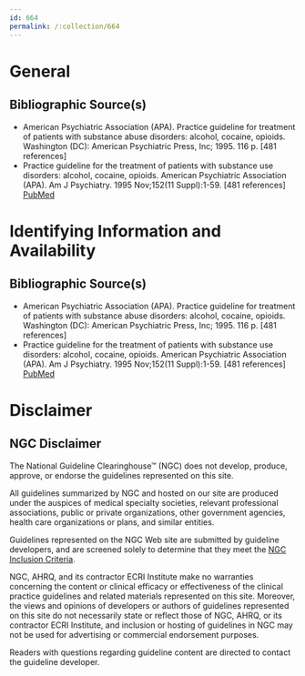 ```yaml
---
id: 664
permalink: /:collection/664
---
```


# General

## Bibliographic Source(s)

- American Psychiatric Association (APA). Practice guideline for treatment of patients with substance abuse disorders: alcohol, cocaine, opioids. Washington (DC): American Psychiatric Press, Inc; 1995. 116 p. [481 references]
- Practice guideline for the treatment of patients with substance use disorders: alcohol, cocaine, opioids. American Psychiatric Association (APA). Am J Psychiatry. 1995 Nov;152(11 Suppl):1-59. [481 references] [ PubMed ](http://www.ncbi.nlm.nih.gov/entrez/query.fcgi?cmd=Retrieve&db=pubmed&dopt=Abstract&list_uids=7485655)

# Identifying Information and Availability

## Bibliographic Source(s)

- American Psychiatric Association (APA). Practice guideline for treatment of patients with substance abuse disorders: alcohol, cocaine, opioids. Washington (DC): American Psychiatric Press, Inc; 1995. 116 p. [481 references]
- Practice guideline for the treatment of patients with substance use disorders: alcohol, cocaine, opioids. American Psychiatric Association (APA). Am J Psychiatry. 1995 Nov;152(11 Suppl):1-59. [481 references] [ PubMed ](http://www.ncbi.nlm.nih.gov/entrez/query.fcgi?cmd=Retrieve&db=pubmed&dopt=Abstract&list_uids=7485655)

# Disclaimer

## NGC Disclaimer

The National Guideline Clearinghouse™ (NGC) does not develop, produce, approve, or endorse the guidelines represented on this site.

All guidelines summarized by NGC and hosted on our site are produced under the auspices of medical specialty societies, relevant professional associations, public or private organizations, other government agencies, health care organizations or plans, and similar entities.

Guidelines represented on the NGC Web site are submitted by guideline developers, and are screened solely to determine that they meet the [NGC Inclusion Criteria](/help-and-about/summaries/inclusion-criteria).

NGC, AHRQ, and its contractor ECRI Institute make no warranties concerning the content or clinical efficacy or effectiveness of the clinical practice guidelines and related materials represented on this site. Moreover, the views and opinions of developers or authors of guidelines represented on this site do not necessarily state or reflect those of NGC, AHRQ, or its contractor ECRI Institute, and inclusion or hosting of guidelines in NGC may not be used for advertising or commercial endorsement purposes.

Readers with questions regarding guideline content are directed to contact the guideline developer.

